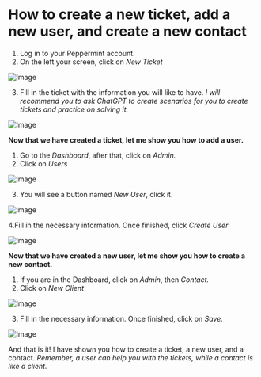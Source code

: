 # How to create a new ticket, add a new user, and create a new contact
1. Log in to your Peppermint account.
2. On the left your screen, click on *New Ticket*

![Image](https://github.com/user-attachments/assets/1d8f23bb-b872-416a-bb8e-ad53e6feda61)

3. Fill in the ticket with the information you will like to have. *I will recommend you to ask ChatGPT to create scenarios for you to create tickets and practice on solving it.*

![Image](https://github.com/user-attachments/assets/639b7161-7504-4565-9813-01822ccc3729)

**Now that we have created a ticket, let me show you how to add a user.**
1. Go to the *Dashboard*, after that, click on *Admin.*
2. Click on *Users*

![Image](https://github.com/user-attachments/assets/130c9460-b83a-4e3c-82fa-ada1034ebe7b)

3. You will see a button named *New User*, click it.

![Image](https://github.com/user-attachments/assets/4ea6d62d-7624-42cf-943b-823a81b8db24)

4.Fill in the necessary information. Once finished, click *Create User*

![Image](https://github.com/user-attachments/assets/34116f03-64e7-4ca5-bb9d-03754443bcdf)

**Now that we have created a new user, let me show you how to create a new contact.**
1. If you are in the Dashboard, click on *Admin*, then *Contact.*
2. Click on *New Client*

![Image](https://github.com/user-attachments/assets/49ff85e1-d8d9-4b59-829a-411fc0bbd395)

3. Fill in the necessary information. Once finished, click on *Save.*

![Image](https://github.com/user-attachments/assets/15286a10-4906-4e0a-9d58-0a65815eadc2)

And that is it! I have shown you how to create a ticket, a new user, and a contact. *Remember, a user can help you with the tickets, while a contact is like a client.*

